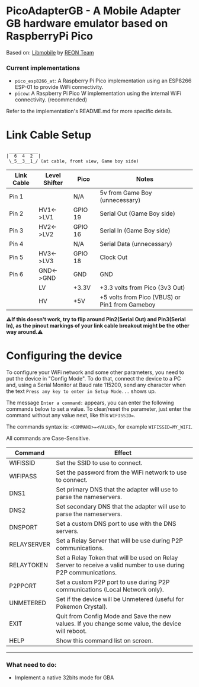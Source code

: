 # PicoAdapterGB - A Mobile Adapter GB hardware emulator based on RaspberryPi Pico

Based on: [Libmobile](https://github.com/REONTeam/libmobile) by [REON Team](https://github.com/REONTeam)

### Current implementations
- `pico_esp8266_at`: A Raspberry Pi Pico implementation using an ESP8266 ESP-01 to provide WiFi connectivity. 
- `picow`: A Raspberry Pi Pico W implementation using the internal WiFi connectivity. (recommended)

Refer to the implementation's README.md for more specific details.

# Link Cable Setup
```
 ___________
|  6  4  2  |
 \_5__3__1_/ (at cable, front view, Game boy side)

``` 
| Link Cable |Level Shifter|  Pico  | Notes |
|------------|-------------|---------| --- |
| Pin 1      |             |   N/A   | 5v from Game Boy (unnecessary) |
| Pin 2      |  HV1<->LV1  |   GPIO 19   | Serial Out (Game Boy side) |
| Pin 3      |  HV2<->LV2  |   GPIO 16   | Serial In (Game Boy side) |
| Pin 4      |             |   N/A   | Serial Data (unnecessary) |
| Pin 5      |  HV3<->LV3  |   GPIO 18   | Clock Out |
| Pin 6      |  GND<->GND  |   GND   | GND |
|            |      LV     |  +3.3V  | +3.3 volts from Pico (3v3 Out) |
|            |      HV     |   +5V   | +5 volts from Pico (VBUS) or Pin1 from Gameboy|

**⚠If this doesn't work, try to flip around Pin2(Serial Out) and Pin3(Serial In), as the pinout markings of your link cable breakout might be the other way around.⚠**

# Configuring the device
To configure your WiFi network and some other parameters, you need to put the device in "Config Mode". To do that, connect the device to a PC and, using a Serial Monitor at Baud rate 115200, send any character when the text `Press any key to enter in Setup Mode...` shows up.

The message `Enter a command:` appears, you can enter the following commands below to set a value. To clear/reset the parameter, just enter the command without any value next, like this `WIFISSID=`.

The commands syntax is: `<COMMAND>=<VALUE>`, for example `WIFISSID=MY_WIFI`.

All commands are Case-Sensitive.

|   Command   | Effect |
|-------------|-------------|
| WIFISSID    | Set the SSID to use to connect. |
| WIFIPASS    | Set the password from the WiFi network to use to connect. |
| DNS1        | Set primary DNS that the adapter will use to parse the nameservers. |
| DNS2        | Set secondary DNS that the adapter will use to parse the nameservers. | 
| DNSPORT     | Set a custom DNS port to use with the DNS servers. |
| RELAYSERVER | Set a Relay Server that will be use during P2P communications. |
| RELAYTOKEN  | Set a Relay Token that will be used on Relay Server to receive a valid number to use during P2P communications. |
| P2PPORT     | Set a custom P2P port to use during P2P communications (Local Network only). |
| UNMETERED   | Set if the device will be Unmetered (useful for Pokemon Crystal). |
| EXIT        | Quit from Config Mode and Save the new values. If you change some value, the device will reboot. |
| HELP        | Show this command list on screen. |

-----------------------
### What need to do:
* Implement a native 32bits mode for GBA

